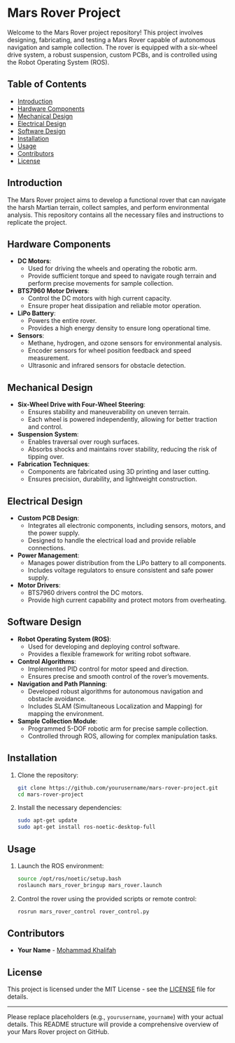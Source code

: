 # Mars Rover Project

Welcome to the Mars Rover project repository! This project involves designing, fabricating, and testing a Mars Rover capable of autonomous navigation and sample collection. The rover is equipped with a six-wheel drive system, a robust suspension, custom PCBs, and is controlled using the Robot Operating System (ROS).

## Table of Contents
- [Introduction](#introduction)
- [Hardware Components](#hardware-components)
- [Mechanical Design](#mechanical-design)
- [Electrical Design](#electrical-design)
- [Software Design](#software-design)
- [Installation](#installation)
- [Usage](#usage)
- [Contributors](#contributors)
- [License](#license)

## Introduction
The Mars Rover project aims to develop a functional rover that can navigate the harsh Martian terrain, collect samples, and perform environmental analysis. This repository contains all the necessary files and instructions to replicate the project.

## Hardware Components
- **DC Motors**: 
  - Used for driving the wheels and operating the robotic arm.
  - Provide sufficient torque and speed to navigate rough terrain and perform precise movements for sample collection.
- **BTS7960 Motor Drivers**: 
  - Control the DC motors with high current capacity.
  - Ensure proper heat dissipation and reliable motor operation.
- **LiPo Battery**: 
  - Powers the entire rover.
  - Provides a high energy density to ensure long operational time.
- **Sensors**: 
  - Methane, hydrogen, and ozone sensors for environmental analysis.
  - Encoder sensors for wheel position feedback and speed measurement.
  - Ultrasonic and infrared sensors for obstacle detection.

## Mechanical Design
- **Six-Wheel Drive with Four-Wheel Steering**: 
  - Ensures stability and maneuverability on uneven terrain.
  - Each wheel is powered independently, allowing for better traction and control.
- **Suspension System**: 
  - Enables traversal over rough surfaces.
  - Absorbs shocks and maintains rover stability, reducing the risk of tipping over.
- **Fabrication Techniques**: 
  - Components are fabricated using 3D printing and laser cutting.
  - Ensures precision, durability, and lightweight construction.

## Electrical Design
- **Custom PCB Design**: 
  - Integrates all electronic components, including sensors, motors, and the power supply.
  - Designed to handle the electrical load and provide reliable connections.
- **Power Management**: 
  - Manages power distribution from the LiPo battery to all components.
  - Includes voltage regulators to ensure consistent and safe power supply.
- **Motor Drivers**: 
  - BTS7960 drivers control the DC motors.
  - Provide high current capability and protect motors from overheating.

## Software Design
- **Robot Operating System (ROS)**: 
  - Used for developing and deploying control software.
  - Provides a flexible framework for writing robot software.
- **Control Algorithms**: 
  - Implemented PID control for motor speed and direction.
  - Ensures precise and smooth control of the rover’s movements.
- **Navigation and Path Planning**: 
  - Developed robust algorithms for autonomous navigation and obstacle avoidance.
  - Includes SLAM (Simultaneous Localization and Mapping) for mapping the environment.
- **Sample Collection Module**: 
  - Programmed 5-DOF robotic arm for precise sample collection.
  - Controlled through ROS, allowing for complex manipulation tasks.

## Installation
1. Clone the repository:
   ```bash
   git clone https://github.com/yourusername/mars-rover-project.git
   cd mars-rover-project
   ```
2. Install the necessary dependencies:
   ```bash
   sudo apt-get update
   sudo apt-get install ros-noetic-desktop-full
   ```

## Usage
1. Launch the ROS environment:
   ```bash
   source /opt/ros/noetic/setup.bash
   roslaunch mars_rover_bringup mars_rover.launch
   ```
2. Control the rover using the provided scripts or remote control:
   ```bash
   rosrun mars_rover_control rover_control.py
   ```

## Contributors
- **Your Name** - [Mohammad Khalifah](https://github.com/Mohammad-Khaliafah)

## License
This project is licensed under the MIT License - see the [LICENSE](LICENSE) file for details.

---

Please replace placeholders (e.g., `yourusername`, `yourname`) with your actual details. This README structure will provide a comprehensive overview of your Mars Rover project on GitHub.
